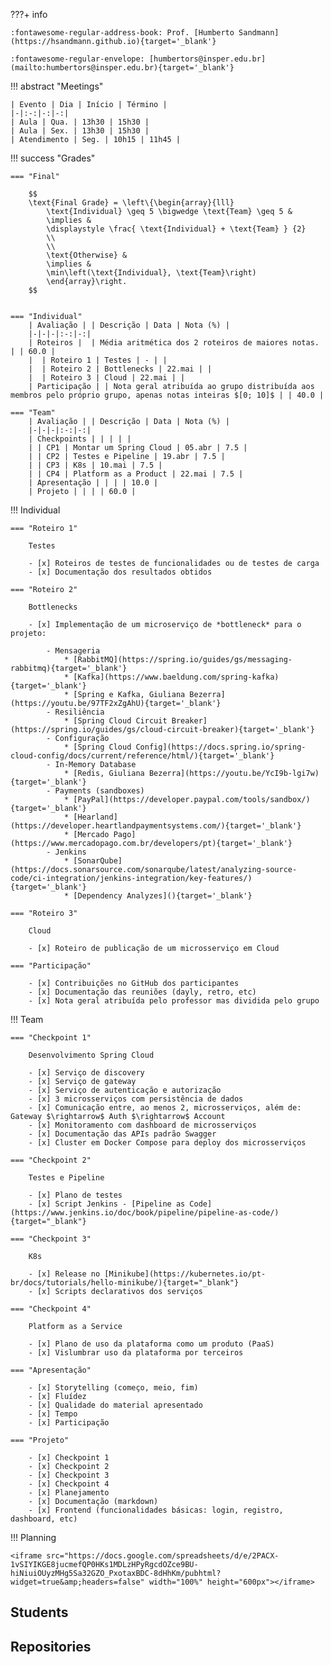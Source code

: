 <!-- ![Class 2024.1](../assets/images/2024.1/2024.1.jpg){ .rounded-corners } -->

???+ info

    :fontawesome-regular-address-book: Prof. [Humberto Sandmann](https://hsandmann.github.io){target='_blank'}

    :fontawesome-regular-envelope: [humbertors@insper.edu.br](mailto:humbertors@insper.edu.br){target='_blank'}


!!! abstract "Meetings"

    | Evento | Dia | Início | Término |
    |-|:-:|-:|-:|
    | Aula | Qua. | 13h30 | 15h30 |
    | Aula | Sex. | 13h30 | 15h30 |
    | Atendimento | Seg. | 10h15 | 11h45 |


!!! success "Grades"

    === "Final"

        $$
        \text{Final Grade} = \left\{\begin{array}{lll}
            \text{Individual} \geq 5 \bigwedge \text{Team} \geq 5 &
            \implies &
            \displaystyle \frac{ \text{Individual} + \text{Team} } {2}
            \\
            \\
            \text{Otherwise} &
            \implies &
            \min\left(\text{Individual}, \text{Team}\right)
            \end{array}\right.
        $$


    === "Individual"
        | Avaliação | | Descrição | Data | Nota (%) |
        |-|-|-|:-:|-:|
        | Roteiros |  | Média aritmética dos 2 roteiros de maiores notas. | | 60.0 |
        |  | Roteiro 1 | Testes | - | |
        |  | Roteiro 2 | Bottlenecks | 22.mai | |
        |  | Roteiro 3 | Cloud | 22.mai | |
        | Participação | | Nota geral atribuída ao grupo distribuída aos membros pelo próprio grupo, apenas notas inteiras $[0; 10]$ | | 40.0 |

    === "Team"
        | Avaliação | | Descrição | Data | Nota (%) |
        |-|-|-|:-:|-:|
        | Checkpoints | | | | |
        | | CP1 | Montar um Spring Cloud | 05.abr | 7.5 |
        | | CP2 | Testes e Pipeline | 19.abr | 7.5 |
        | | CP3 | K8s | 10.mai | 7.5 |
        | | CP4 | Platform as a Product | 22.mai | 7.5 |
        | Apresentação | | | | 10.0 |
        | Projeto | | | | 60.0 |


!!! Individual

    === "Roteiro 1"

        Testes

        - [x] Roteiros de testes de funcionalidades ou de testes de carga
        - [x] Documentação dos resultados obtidos

    === "Roteiro 2"

        Bottlenecks

        - [x] Implementação de um microserviço de *bottleneck* para o projeto:

            - Mensageria
                * [RabbitMQ](https://spring.io/guides/gs/messaging-rabbitmq){target='_blank'}
                * [Kafka](https://www.baeldung.com/spring-kafka){target='_blank'}
                * [Spring e Kafka, Giuliana Bezerra](https://youtu.be/97TF2xZgAhU){target='_blank'}
            - Resiliência
                * [Spring Cloud Circuit Breaker](https://spring.io/guides/gs/cloud-circuit-breaker){target='_blank'}
            - Configuração
                * [Spring Cloud Config](https://docs.spring.io/spring-cloud-config/docs/current/reference/html/){target='_blank'}
            - In-Memory Database
                * [Redis, Giuliana Bezerra](https://youtu.be/YcI9b-lgi7w){target='_blank'}
            - Payments (sandboxes)
                * [PayPal](https://developer.paypal.com/tools/sandbox/){target='_blank'}
                * [Hearland](https://developer.heartlandpaymentsystems.com/){target='_blank'}
                * [Mercado Pago](https://www.mercadopago.com.br/developers/pt){target='_blank'}
            - Jenkins
                * [SonarQube](https://docs.sonarsource.com/sonarqube/latest/analyzing-source-code/ci-integration/jenkins-integration/key-features/){target='_blank'}
                * [Dependency Analyzes](){target='_blank'}

    === "Roteiro 3"

        Cloud

        - [x] Roteiro de publicação de um microsserviço em Cloud

    === "Participação"

        - [x] Contribuições no GitHub dos participantes
        - [x] Documentação das reuniões (dayly, retro, etc)
        - [x] Nota geral atribuída pelo professor mas dividida pelo grupo


!!! Team

    === "Checkpoint 1"

        Desenvolvimento Spring Cloud

        - [x] Serviço de discovery
        - [x] Serviço de gateway
        - [x] Serviço de autenticação e autorização
        - [x] 3 microsserviços com persistência de dados
        - [x] Comunicação entre, ao menos 2, microsserviços, além de: Gateway $\rightarrow$ Auth $\rightarrow$ Account
        - [x] Monitoramento com dashboard de microsserviços
        - [x] Documentação das APIs padrão Swagger
        - [x] Cluster em Docker Compose para deploy dos microsserviços

    === "Checkpoint 2"

        Testes e Pipeline

        - [x] Plano de testes
        - [x] Script Jenkins - [Pipeline as Code](https://www.jenkins.io/doc/book/pipeline/pipeline-as-code/){target="_blank"}

    === "Checkpoint 3"

        K8s

        - [x] Release no [Minikube](https://kubernetes.io/pt-br/docs/tutorials/hello-minikube/){target="_blank"}
        - [x] Scripts declarativos dos serviços

    === "Checkpoint 4"

        Platform as a Service

        - [x] Plano de uso da plataforma como um produto (PaaS)
        - [x] Vislumbrar uso da plataforma por terceiros

    === "Apresentação"

        - [x] Storytelling (começo, meio, fim)
        - [x] Fluídez
        - [x] Qualidade do material apresentado
        - [x] Tempo
        - [x] Participação

    === "Projeto"

        - [x] Checkpoint 1
        - [x] Checkpoint 2
        - [x] Checkpoint 3
        - [x] Checkpoint 4
        - [x] Planejamento
        - [x] Documentação (markdown)
        - [x] Frontend (funcionalidades básicas: login, registro, dashboard, etc)

!!! Planning

    <iframe src="https://docs.google.com/spreadsheets/d/e/2PACX-1vSIYIKGE8jucmefQP0HKs1MDLzHPyRgcdOZce9BU-hiNiuiOUyzMHg5Sa32GZO_PxotaxBDC-8dHhKm/pubhtml?widget=true&amp;headers=false" width="100%" height="600px"></iframe>


## Students

<!-- <iframe src="https://docs.google.com/spreadsheets/d/e/2PACX-1vRxWZJ4eS1ss6EM_PPd54TVpaLwrAllQ6fG8jCMYN5k75ULinkfWcNoNaA_ChgFxgllXeoaalOq9a6C/pubhtml?gid=0&amp;single=true&amp;widget=false&amp;headers=false" width="100%" height="650px"></iframe> -->


## Repositories


<!-- !!! Dev

    | Microservice | Context | Interface | Service |
    |-|-|-|-|
    | Discovery | Infra |  | [platform.241.store.discovery](https://github.com/hsandmann/platform.241.store.discovery){target="_blank"} | 
    | Gateway | Infra | | [platform.241.store.gateway](https://github.com/hsandmann/platform.241.store.gateway){target="_blank"} |
    | Postgres | Database | | [platform.241.store.db](https://github.com/hsandmann/platform.241.store.db){target='_blank'} |
    | Account | Business | [platform.241.store.account](https://github.com/hsandmann/platform.241.store.account){target="_blank"} | [platform.241.store.account-resource](https://github.com/hsandmann/platform.241.store.account-resource){target="_blank"} |
    | Auth | Business | [platform.241.store.auth](https://github.com/hsandmann/platform.241.store.auth){target="_blank"} | [platform.241.store.auth-resource](https://github.com/hsandmann/platform.241.store.auth-resource){target="_blank"} |


!!! Ops

    | Description | Repositories | Commands |
    |--|--|--|
    | Docker Compose API | [platform.241.store.docker-api](https://github.com/hsandmann/platform.241.store.docker-api){target="_blank"} | `docker compose up --build`{.shell} <br> `docker compose down`{.shell} |
    | Jenkins Pipelines | [platform.241.store.ops](https://github.com/hsandmann/platform.241.store.ops) |  `docker compose up --build`{.shell} <br> `docker compose down`{.shell} <br> [http://localhost:9000](http://localhost:9000){target='_blank'} |
 -->
